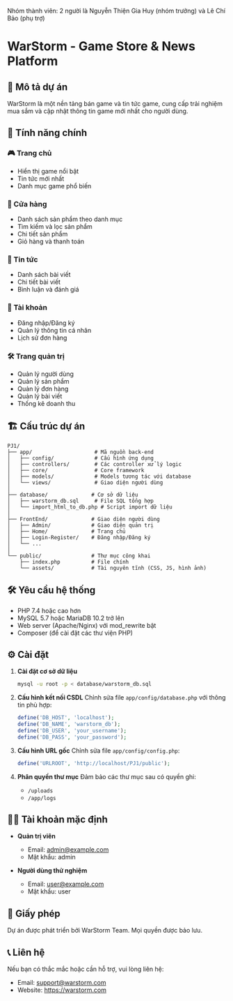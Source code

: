Nhóm thành viên: 2 người là Nguyễn Thiện Gia Huy (nhóm trưởng) và Lê Chí Bảo (phụ trợ)

# WarStorm - Game Store & News Platform

## 📝 Mô tả dự án
WarStorm là một nền tảng bán game và tin tức game, cung cấp trải nghiệm mua sắm và cập nhật thông tin game mới nhất cho người dùng.

## 🚀 Tính năng chính

### 🎮 Trang chủ
- Hiển thị game nổi bật
- Tin tức mới nhất
- Danh mục game phổ biến

### 🛒 Cửa hàng
- Danh sách sản phẩm theo danh mục
- Tìm kiếm và lọc sản phẩm
- Chi tiết sản phẩm
- Giỏ hàng và thanh toán

### 📰 Tin tức
- Danh sách bài viết
- Chi tiết bài viết
- Bình luận và đánh giá

### 👤 Tài khoản
- Đăng nhập/Đăng ký
- Quản lý thông tin cá nhân
- Lịch sử đơn hàng

### 🛠️ Trang quản trị
- Quản lý người dùng
- Quản lý sản phẩm
- Quản lý đơn hàng
- Quản lý bài viết
- Thống kê doanh thu

## 🏗️ Cấu trúc dự án

```
PJ1/
├── app/                    # Mã nguồn back-end
│   ├── config/             # Cấu hình ứng dụng
│   ├── controllers/        # Các controller xử lý logic
│   ├── core/               # Core framework
│   ├── models/             # Models tương tác với database
│   └── views/              # Giao diện người dùng
│
├── database/              # Cơ sở dữ liệu
│   ├── warstorm_db.sql     # File SQL tổng hợp
│   └── import_html_to_db.php # Script import dữ liệu
│
├── FrontEnd/              # Giao diện người dùng
│   ├── Admin/             # Giao diện quản trị
│   ├── Home/              # Trang chủ
│   ├── Login-Register/    # Đăng nhập/Đăng ký
│   └── ...
│
└── public/                # Thư mục công khai
    ├── index.php          # File chính
    └── assets/            # Tài nguyên tĩnh (CSS, JS, hình ảnh)
```

## 🛠️ Yêu cầu hệ thống

- PHP 7.4 hoặc cao hơn
- MySQL 5.7 hoặc MariaDB 10.2 trở lên
- Web server (Apache/Nginx) với mod_rewrite bật
- Composer (để cài đặt các thư viện PHP)

## ⚙️ Cài đặt

1. **Cài đặt cơ sở dữ liệu**
   ```bash
   mysql -u root -p < database/warstorm_db.sql
   ```

2. **Cấu hình kết nối CSDL**
   Chỉnh sửa file `app/config/database.php` với thông tin phù hợp:
   ```php
   define('DB_HOST', 'localhost');
   define('DB_NAME', 'warstorm_db');
   define('DB_USER', 'your_username');
   define('DB_PASS', 'your_password');
   ```

3. **Cấu hình URL gốc**
   Chỉnh sửa file `app/config/config.php`:
   ```php
   define('URLROOT', 'http://localhost/PJ1/public');
   ```

4. **Phân quyền thư mục**
   Đảm bảo các thư mục sau có quyền ghi:
   - `/uploads`
   - `/app/logs`

## 👨‍💻 Tài khoản mặc định

- **Quản trị viên**
  - Email: admin@example.com
  - Mật khẩu: admin

- **Người dùng thử nghiệm**
  - Email: user@example.com
  - Mật khẩu: user

## 📄 Giấy phép

Dự án được phát triển bởi WarStorm Team. Mọi quyền được bảo lưu.

## 📞 Liên hệ

Nếu bạn có thắc mắc hoặc cần hỗ trợ, vui lòng liên hệ:
- Email: support@warstorm.com
- Website: https://warstorm.com
